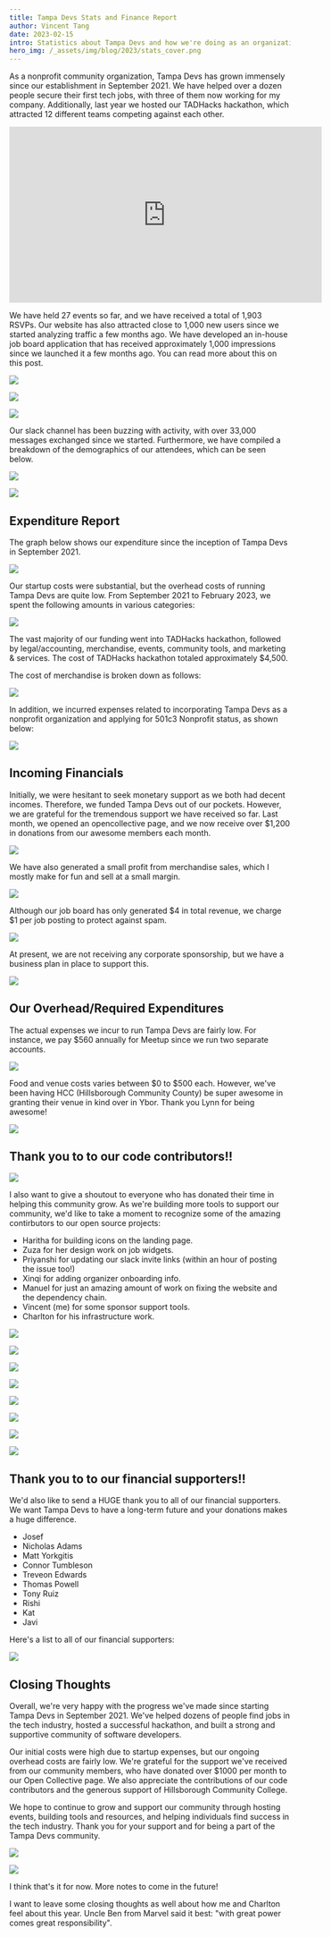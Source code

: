 ```yaml
---
title: Tampa Devs Stats and Finance Report
author: Vincent Tang
date: 2023-02-15
intro: Statistics about Tampa Devs and how we're doing as an organization with some notes about finances
hero_img: /_assets/img/blog/2023/stats_cover.png
---
```


As a nonprofit community organization, Tampa Devs has grown immensely since our establishment in September 2021. We have helped over a dozen people secure their first tech jobs, with three of them now working for my company. Additionally, last year we hosted our TADHacks hackathon, which attracted 12 different teams competing against each other. 

<iframe width="560" height="315" src="https://www.youtube.com/embed/fEXdLheZW6k" title="TADHack 2022 Hackathon Highlight Reel" frameborder="0" allow="accelerometer; autoplay; clipboard-write; encrypted-media; gyroscope; picture-in-picture; web-share" allowfullscreen></iframe>

We have held 27 events so far, and we have received a total of 1,903 RSVPs. Our website has also attracted close to 1,000 new users since we started analyzing traffic a few months ago. We have developed an in-house job board application that has received approximately 1,000 impressions since we launched it a few months ago. You can read more about this on this post.

![](/_assets/img/blog/2023/stats1.png)

![](/_assets/img/blog/2023/stats2.png)

![](/_assets/img/blog/2023/stats3.png)

Our slack channel has been buzzing with activity, with over 33,000 messages exchanged since we started. Furthermore, we have compiled a breakdown of the demographics of our attendees, which can be seen below.

![](/_assets/img/blog/2023/stats4.png)

![](/_assets/img/blog/2023/stats5.png)

## Expenditure Report

The graph below shows our expenditure since the inception of Tampa Devs in September 2021.

![](/_assets/img/blog/2023/stats6.png)

Our startup costs were substantial, but the overhead costs of running Tampa Devs are quite low. From September 2021 to February 2023, we spent the following amounts in various categories:

![](/_assets/img/blog/2023/stats7.png)

The vast majority of our funding went into TADHacks hackathon, followed by legal/accounting, merchandise, events, community tools, and marketing & services. The cost of TADHacks hackathon totaled approximately $4,500.

The cost of merchandise is broken down as follows:

![](/_assets/img/blog/2023/stats9.png)

In addition, we incurred expenses related to incorporating Tampa Devs as a nonprofit organization and applying for 501c3 Nonprofit status, as shown below:

![](/_assets/img/blog/2023/stats10.png)

## Incoming Financials

Initially, we were hesitant to seek monetary support as we both had decent incomes. Therefore, we funded Tampa Devs out of our pockets. However, we are grateful for the tremendous support we have received so far. Last month, we opened an opencollective page, and we now receive over $1,200 in donations from our awesome members each month.

![](/_assets/img/blog/2023/stats11.png)

We have also generated a small profit from merchandise sales, which I mostly make for fun and sell at a small margin.

![](/_assets/img/blog/2023/stats12.png)

Although our job board has only generated $4 in total revenue, we charge $1 per job posting to protect against spam.

![](/_assets/img/blog/2023/stats13.png)

At present, we are not receiving any corporate sponsorship, but we have a business plan in place to support this.

![](/_assets/img/blog/2023/stats14.png)


## Our Overhead/Required Expenditures

The actual expenses we incur to run Tampa Devs are fairly low. For instance, we pay $560 annually for Meetup since we run two separate accounts.

![](/_assets/img/blog/2023/stats15.png)

Food and venue costs varies between $0 to $500 each. However, we've been having HCC (Hillsborough Community County) be super awesome in granting their venue in kind over in Ybor. Thank you Lynn for being awesome!

![](/_assets/img/blog/2023/stats16.png)


## Thank you to to our code contributors!!

![](https://opencollective.com/tampadevs/contributors.svg?width=890&button=false)

I also want to give a shoutout to everyone who has donated their time in helping this community grow. As we're building more tools to support our community, we'd like to take a moment to recognize some of the amazing contirbutors to our open source projects:

- Haritha for building icons on the landing page.
- Zuza for her design work on job widgets.
- Priyanshi for updating our slack invite links (within an hour of posting the issue too!)
- Xinqi for adding organizer onboarding info.
- Manuel for just an amazing amount of work on fixing the website and the dependency chain.
- Vincent (me) for some sponsor support tools.
- Charlton for his infrastructure work.

![](/_assets/img/blog/2023/stats17.png)

![](/_assets/img/blog/2023/stats18.png)

![](/_assets/img/blog/2023/stats19.png)

![](/_assets/img/blog/2023/stats20.png)

![](/_assets/img/blog/2023/stats21.png)

![](/_assets/img/blog/2023/stats22.png)

![](/_assets/img/blog/2023/stats23.png)

![](/_assets/img/blog/2023/stats24.png)

## Thank you to to our financial supporters!!

We'd also like to send a HUGE thank you to all of our financial supporters. We want Tampa Devs to have a long-term future and your donations makes a huge difference.

- Josef 
- Nicholas Adams
- Matt Yorkgitis
- Connor Tumbleson
- Treveon Edwards
- Thomas Powell
- Tony Ruiz
- Rishi
- Kat
- Javi

Here's a list to all of our financial supporters:

![](https://opencollective.com/tampadevs/backers.svg?width=950)

## Closing Thoughts

Overall, we're very happy with the progress we've made since starting Tampa Devs in September 2021. We've helped dozens of people find jobs in the tech industry, hosted a successful hackathon, and built a strong and supportive community of software developers.

Our initial costs were high due to startup expenses, but our ongoing overhead costs are fairly low. We're grateful for the support we've received from our community members, who have donated over $1000 per month to our Open Collective page. We also appreciate the contributions of our code contributors and the generous support of Hillsborough Community College.

We hope to continue to grow and support our community through hosting events, building tools and resources, and helping individuals find success in the tech industry. Thank you for your support and for being a part of the Tampa Devs community.

![](/_assets/img/blog/2023/stats26.png)

![](/_assets/img/blog/2023/stats27.png)

I think that's it for now. More notes to come in the future!

I want to leave some closing thoughts as well about how me and Charlton feel about this year. Uncle Ben from Marvel said it best: "with great power comes great responsibility".
